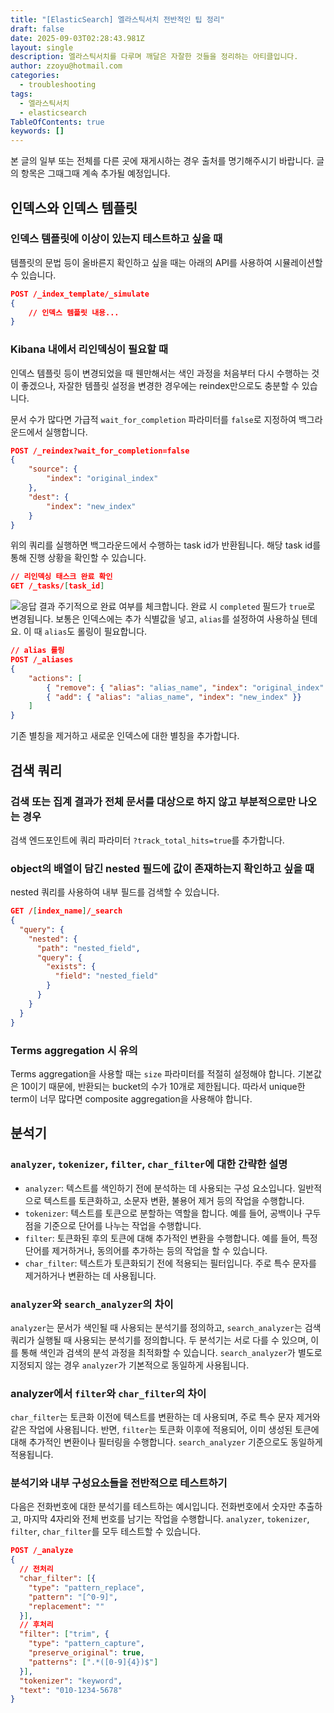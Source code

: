 ```yaml
---
title: "[ElasticSearch] 엘라스틱서치 전반적인 팁 정리"
draft: false
date: 2025-09-03T02:28:43.981Z
layout: single
description: 엘라스틱서치를 다루며 깨달은 자잘한 것들을 정리하는 아티클입니다.
author: zzoyu@hotmail.com
categories:
  - troubleshooting
tags:
  - 엘라스틱서치
  - elasticsearch
TableOfContents: true
keywords: []
---
```


본 글의 일부 또는 전체를 다른 곳에 재게시하는 경우 출처를 명기해주시기 바랍니다.
글의 항목은 그때그때 계속 추가될 예정입니다.

## 인덱스와 인덱스 템플릿

### 인덱스 템플릿에 이상이 있는지 테스트하고 싶을 때

템플릿의 문법 등이 올바른지 확인하고 싶을 때는 아래의 API를 사용하여 시뮬레이션할 수 있습니다.

```json
POST /_index_template/_simulate
{
	// 인덱스 템플릿 내용...
}
```

### Kibana 내에서 리인덱싱이 필요할 때

인덱스 템플릿 등이 변경되었을 때 웬만해서는 색인 과정을 처음부터 다시 수행하는 것이 좋겠으나, 자잘한 템플릿 설정을 변경한 경우에는 reindex만으로도 충분할 수 있습니다.

문서 수가 많다면 가급적 `wait_for_completion` 파라미터를 `false`로 지정하여 백그라운드에서 실행합니다.

```json
POST /_reindex?wait_for_completion=false
{
	"source": {
		"index": "original_index"
	},
	"dest": {
		"index": "new_index"
	}
}
```

위의 쿼리를 실행하면 백그라운드에서 수행하는 task id가 반환됩니다. 해당 task id를 통해 진행 상황을 확인할 수 있습니다.

```json
// 리인덱싱 태스크 완료 확인
GET /_tasks/[task_id]
```

![응답 결과](elastic-task.png)
주기적으로 완료 여부를 체크합니다. 완료 시 `completed` 필드가 `true`로 변경됩니다.
보통은 인덱스에는 추가 식별값을 넣고, `alias`를 설정하여 사용하실 텐데요. 이 때 `alias`도 롤링이 필요합니다.

```json
// alias 롤링
POST /_aliases
{
	"actions": [
		{ "remove": { "alias": "alias_name", "index": "original_index" }},
		{ "add": { "alias": "alias_name", "index": "new_index" }}
	]
}
```

기존 별칭을 제거하고 새로운 인덱스에 대한 별칭을 추가합니다.

## 검색 쿼리

### 검색 또는 집계 결과가 전체 문서를 대상으로 하지 않고 부분적으로만 나오는 경우

검색 엔드포인트에 쿼리 파라미터 `?track_total_hits=true`를 추가합니다.

### object의 배열이 담긴 nested 필드에 값이 존재하는지 확인하고 싶을 때

nested 쿼리를 사용하여 내부 필드를 검색할 수 있습니다.

```JSON
GET /[index_name]/_search
{
  "query": {
    "nested": {
      "path": "nested_field",
      "query": {
        "exists": {
          "field": "nested_field"
        }
      }
    }
  }
}
```

### Terms aggregation 시 유의

Terms aggregation을 사용할 때는 `size` 파라미터를 적절히 설정해야 합니다. 기본값은 10이기 때문에, 반환되는 bucket의 수가 10개로 제한됩니다. 따라서 unique한 term이 너무 많다면 composite aggregation을 사용해야 합니다.

## 분석기

### `analyzer`, `tokenizer`, `filter`, `char_filter`에 대한 간략한 설명

- `analyzer`: 텍스트를 색인하기 전에 분석하는 데 사용되는 구성 요소입니다. 일반적으로 텍스트를 토큰화하고, 소문자 변환, 불용어 제거 등의 작업을 수행합니다.
- `tokenizer`: 텍스트를 토큰으로 분할하는 역할을 합니다. 예를 들어, 공백이나 구두점을 기준으로 단어를 나누는 작업을 수행합니다.
- `filter`: 토큰화된 후의 토큰에 대해 추가적인 변환을 수행합니다. 예를 들어, 특정 단어를 제거하거나, 동의어를 추가하는 등의 작업을 할 수 있습니다.
- `char_filter`: 텍스트가 토큰화되기 전에 적용되는 필터입니다. 주로 특수 문자를 제거하거나 변환하는 데 사용됩니다.

### `analyzer`와 `search_analyzer`의 차이

`analyzer`는 문서가 색인될 때 사용되는 분석기를 정의하고, `search_analyzer`는 검색 쿼리가 실행될 때 사용되는 분석기를 정의합니다. 두 분석기는 서로 다를 수 있으며, 이를 통해 색인과 검색의 분석 과정을 최적화할 수 있습니다. `search_analyzer`가 별도로 지정되지 않는 경우 `analyzer`가 기본적으로 동일하게 사용됩니다.

### analyzer에서 `filter`와 `char_filter`의 차이

`char_filter`는 토큰화 이전에 텍스트를 변환하는 데 사용되며, 주로 특수 문자 제거와 같은 작업에 사용됩니다. 반면, `filter`는 토큰화 이후에 적용되어, 이미 생성된 토큰에 대해 추가적인 변환이나 필터링을 수행합니다. `search_analyzer` 기준으로도 동일하게 적용됩니다.

### 분석기와 내부 구성요소들을 전반적으로 테스트하기

다음은 전화번호에 대한 분석기를 테스트하는 예시입니다. 전화번호에서 숫자만 추출하고, 마지막 4자리와 전체 번호를 남기는 작업을 수행합니다.
`analyzer`, `tokenizer`, `filter`, `char_filter`를 모두 테스트할 수 있습니다.

```json
POST /_analyze
{
  // 전처리
  "char_filter": [{
    "type": "pattern_replace",
    "pattern": "[^0-9]",
    "replacement": ""
  }],
  // 후처리
  "filter": ["trim", {
    "type": "pattern_capture",
    "preserve_original": true,
    "patterns": [".*([0-9]{4})$"]
  }],
  "tokenizer": "keyword",
  "text": "010-1234-5678"
}
```
